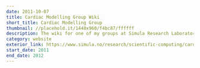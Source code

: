 ```yaml
---
date: 2011-10-07
title: Cardiac Modelling Group Wiki
short_title: Cardiac Modelling Group
thumbnail: //placehold.it/1440x960/f4bc87/ffffff
description: The wiki for one of my groups at Simula Research Laboratory.
category: website
exterior_link: https://www.simula.no/research/scientific-computing/cardiac-modeling
start_date: 2011
end_date: 2012
---
```

